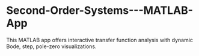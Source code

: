 # Second-Order-Systems---MATLAB-App
This MATLAB app offers interactive transfer function analysis with dynamic Bode, step, pole-zero visualizations.
